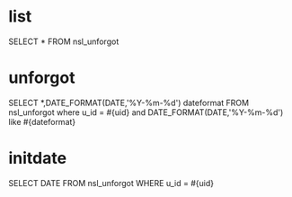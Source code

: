 list
===
SELECT *  FROM nsl_unforgot


unforgot
===
SELECT *,DATE_FORMAT(DATE,'%Y-%m-%d') dateformat FROM nsl_unforgot
where u_id = #{uid} and DATE_FORMAT(DATE,'%Y-%m-%d') like #{dateformat}

initdate
===
SELECT DATE FROM nsl_unforgot WHERE u_id = #{uid}
